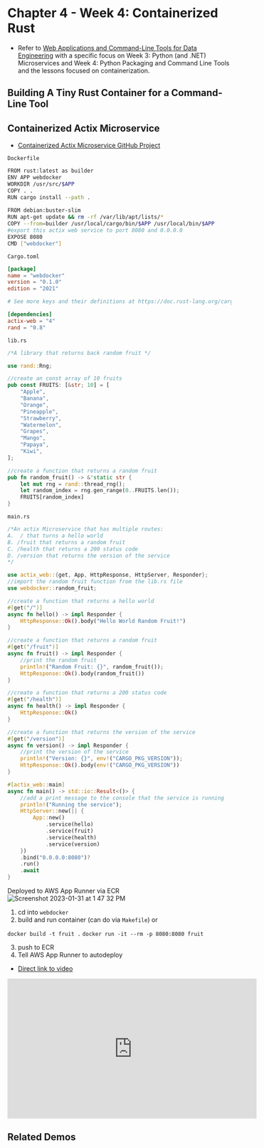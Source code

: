 # Chapter 4 - Week 4:  Containerized Rust

* Refer to [Web Applications and Command-Line Tools for Data Engineering](https://www.coursera.org/learn/web-app-command-line-tools-for-data-engineering-duke) with a specific focus on Week 3: Python (and .NET) Microservices and Week 4: Python Packaging and Command Line Tools and the lessons focused on containerization.

## Building A Tiny Rust Container for a Command-Line Tool

## Containerized Actix Microservice

* [Containerized Actix Microservice GitHub Project](https://github.com/noahgift/rust-mlops-template/tree/main/webdocker)

`Dockerfile`

```bash
FROM rust:latest as builder
ENV APP webdocker
WORKDIR /usr/src/$APP
COPY . .
RUN cargo install --path .
 
FROM debian:buster-slim
RUN apt-get update && rm -rf /var/lib/apt/lists/*
COPY --from=builder /usr/local/cargo/bin/$APP /usr/local/bin/$APP
#export this actix web service to port 8080 and 0.0.0.0
EXPOSE 8080
CMD ["webdocker"]
```

`Cargo.toml`

```toml
[package]
name = "webdocker"
version = "0.1.0"
edition = "2021"

# See more keys and their definitions at https://doc.rust-lang.org/cargo/reference/manifest.html

[dependencies]
actix-web = "4"
rand = "0.8"
```

`lib.rs`

```rust
/*A library that returns back random fruit */

use rand::Rng;

//create an const array of 10 fruits
pub const FRUITS: [&str; 10] = [
    "Apple",
    "Banana",
    "Orange",
    "Pineapple",
    "Strawberry",
    "Watermelon",
    "Grapes",
    "Mango",
    "Papaya",
    "Kiwi",
];

//create a function that returns a random fruit
pub fn random_fruit() -> &'static str {
    let mut rng = rand::thread_rng();
    let random_index = rng.gen_range(0..FRUITS.len());
    FRUITS[random_index]
}
```

`main.rs`

```rust
/*An actix Microservice that has multiple routes:
A.  / that turns a hello world
B. /fruit that returns a random fruit
C. /health that returns a 200 status code
D. /version that returns the version of the service
*/

use actix_web::{get, App, HttpResponse, HttpServer, Responder};
//import the random fruit function from the lib.rs file
use webdocker::random_fruit;

//create a function that returns a hello world
#[get("/")]
async fn hello() -> impl Responder {
    HttpResponse::Ok().body("Hello World Random Fruit!")
}

//create a function that returns a random fruit
#[get("/fruit")]
async fn fruit() -> impl Responder {
    //print the random fruit
    println!("Random Fruit: {}", random_fruit());
    HttpResponse::Ok().body(random_fruit())
}

//create a function that returns a 200 status code
#[get("/health")]
async fn health() -> impl Responder {
    HttpResponse::Ok()
}

//create a function that returns the version of the service
#[get("/version")]
async fn version() -> impl Responder {
    //print the version of the service
    println!("Version: {}", env!("CARGO_PKG_VERSION"));
    HttpResponse::Ok().body(env!("CARGO_PKG_VERSION"))
}

#[actix_web::main]
async fn main() -> std::io::Result<()> {
    //add a print message to the console that the service is running
    println!("Running the service");
    HttpServer::new(|| {
        App::new()
            .service(hello)
            .service(fruit)
            .service(health)
            .service(version)
    })
    .bind("0.0.0.0:8080")?
    .run()
    .await
}
```

Deployed to AWS App Runner via ECR
![Screenshot 2023-01-31 at 1 47 32 PM](https://user-images.githubusercontent.com/58792/215854389-e9f5fc50-1607-4b4d-9d82-180f81c44c01.png)


1. cd into `webdocker`
2. build and run container (can do via `Makefile`) or

`docker build -t fruit .`
`docker run -it --rm -p 8080:8080 fruit`

3. push to ECR
4. Tell AWS App Runner to autodeploy

* [Direct link to video](https://www.youtube.com/watch?v=I3cEQ_7aD1A)

<iframe width="560" height="315" src="https://www.youtube.com/embed/I3cEQ_7aD1A" title="YouTube video player" frameborder="0" allow="accelerometer; autoplay; clipboard-write; encrypted-media; gyroscope; picture-in-picture; web-share" allowfullscreen></iframe>



## Related Demos

